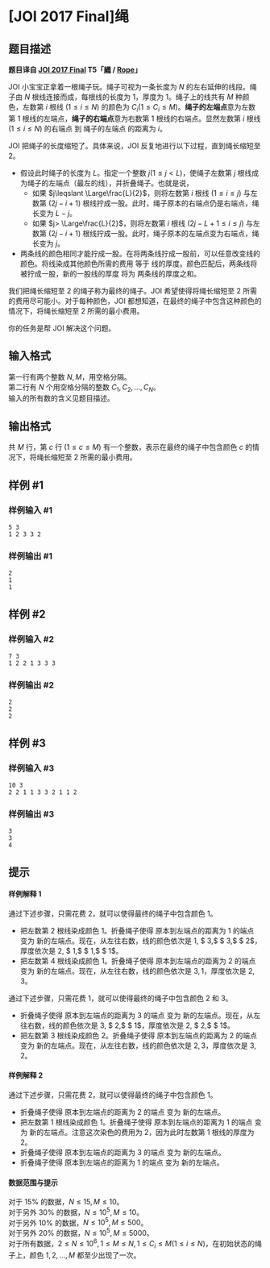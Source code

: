 # [JOI 2017 Final]绳

## 题目描述

**题目译自 [JOI 2017 Final](https://www.ioi-jp.org/joi/2016/2017-ho/) T5「[縄](https://www.ioi-jp.org/joi/2016/2017-ho/2017-ho.pdf) / [Rope](https://www.ioi-jp.org/joi/2016/2017-ho/2017-ho-en.pdf)」**

 JOI 小宝宝正拿着一根绳子玩。绳子可视为一条长度为 $N$ 的左右延伸的线段。绳子由 $N$ 根线连接而成，每根线的长度为 $1$，厚度为 $1$。绳子上的线共有 $M$ 种颜色，左数第 $i$ 根线 $(1\leqslant i\leqslant N)$ 的颜色为 $C_i(1\leqslant C_i\leqslant M)$。**绳子的左端点**意为左数第 $1$ 根线的左端点，**绳子的右端点**意为右数第 $1$ 根线的右端点。显然左数第 $i$ 根线 $(1\leqslant i\leqslant N)$ 的右端点 到 绳子的左端点 的距离为 $i$。

JOI 把绳子的长度缩短了。具体来说，JOI 反复地进行以下过程，直到绳长缩短至 $2$。

* 假设此时绳子的长度为 $L$。指定一个整数 $j(1\leqslant j<L)$，使绳子左数第 $j$ 根线成为绳子的左端点（最左的线），并折叠绳子。也就是说，
  - 如果 $j\leqslant \Large\frac{L}{2}$，则将左数第 $i$ 根线 $(1\leqslant i\leqslant j)$ 与左数第 $(2j-i+1)$ 根线拧成一股。此时，绳子原本的右端点仍是右端点，绳长变为 $L-j$。
  - 如果 $j> \Large\frac{L}{2}$，则将左数第 $i$ 根线 $(2j-L+1\leqslant i\leqslant j)$ 与左数第 $(2j-i+1)$ 根线拧成一股。此时，绳子原本的左端点变为右端点，绳长变为 $j$。
* 两条线的颜色相同才能拧成一股。在将两条线拧成一股前，可以任意改变线的颜色。将线染成其他颜色所需的费用 等于 线的厚度。颜色匹配后，两条线将被拧成一股，新的一股线的厚度 将为 两条线的厚度之和。

我们把绳长缩短至 $2$ 的绳子称为最终的绳子。JOI 希望使得将绳长缩短至 $2$ 所需的费用尽可能小。对于每种颜色，JOI 都想知道，在最终的绳子中包含这种颜色的情况下，将绳长缩短至 $2$ 所需的最小费用。

你的任务是帮 JOI 解决这个问题。

## 输入格式

第一行有两个整数 $N, M$，用空格分隔。  
第二行有 $N$ 个用空格分隔的整数 $C_1, C_2, \ldots, C_N$。  
输入的所有数的含义见题目描述。

## 输出格式

共 $M$ 行，第 $c$ 行 $(1\leqslant c\leqslant M)$ 有一个整数，表示在最终的绳子中包含颜色 $c$ 的情况下，将绳长缩短至 $2$ 所需的最小费用。

## 样例 #1

### 样例输入 #1
```
5 3
1 2 3 3 2
```

### 样例输出 #1

```
2
1
1
```

## 样例 #2

### 样例输入 #2
```
7 3
1 2 2 1 3 3 3
```

### 样例输出 #2

```
2
2
2
```

## 样例 #3

### 样例输入 #3
```
10 3
2 2 1 1 3 3 2 1 1 2
```

### 样例输出 #3

```
3
3
4
```

## 提示

#### 样例解释 1
通过下述步骤，只需花费 $2$，就可以使得最终的绳子中包含颜色 $1$。
* 把左数第 $2$ 根线染成颜色 $1$。折叠绳子使得 原本到左端点的距离为 $1$ 的端点 变为 新的左端点。现在，从左往右数，线的颜色依次是 $1,$ $ 3,$ $ 3,$ $ 2$，厚度依次是 $2,$ $ 1,$ $ 1,$ $ 1$。
* 把左数第 $4$ 根线染成颜色 $1$。折叠绳子使得 原本到左端点的距离为 $2$ 的端点 变为 新的左端点。现在，从左往右数，线的颜色依次是 $3, 1$，厚度依次是 $2, 3$。

通过下述步骤，只需花费 $1$，就可以使得最终的绳子中包含颜色 $2$ 和 $3$。
* 折叠绳子使得 原本到左端点的距离为 $3$ 的端点 变为 新的左端点。现在，从左往右数，线的颜色依次是 $3,$ $ 2,$ $ 1$，厚度依次是 $2,$ $ 2,$ $ 1$。
* 把左数第 $3$ 根线染成颜色 $2$。折叠绳子使得 原本到左端点的距离为 $2$ 的端点 变为 新的左端点。现在，从左往右数，线的颜色依次是 $2, 3$，厚度依次是 $3, 2$。

#### 样例解释 2
通过下述步骤，只需花费 $2$，就可以使得最终的绳子中包含颜色 $1$。
* 折叠绳子使得 原本到左端点的距离为 $2$ 的端点 变为 新的左端点。
* 把左数第 $1$ 根线染成颜色 $1$。折叠绳子使得 原本到左端点的距离为 $1$ 的端点 变为 新的左端点。注意这次染色的费用为 $2$，因为此时左数第 $1$ 根线的厚度为 $2$。
* 折叠绳子使得 原本到左端点的距离为 $3$ 的端点 变为 新的左端点。
* 折叠绳子使得 原本到左端点的距离为 $1$ 的端点 变为 新的左端点。

#### 数据范围与提示
对于 $15\%$ 的数据，$N\leqslant 15, M\leqslant 10$。  
对于另外 $30\%$ 的数据，$N\leqslant 10^5, M\leqslant 10$。  
对于另外 $10\%$ 的数据，$N\leqslant 10^5, M\leqslant 500$。  
对于另外 $20\%$ 的数据，$N\leqslant 10^5, M\leqslant 5000$。  
对于所有数据，$2\leqslant N\leqslant 10^6, 1\leqslant M\leqslant N, 1\leqslant C_i\leqslant M(1\leqslant i\leqslant N)$，在初始状态的绳子上，颜色 $1, 2, \ldots, M$ 都至少出现了一次。
